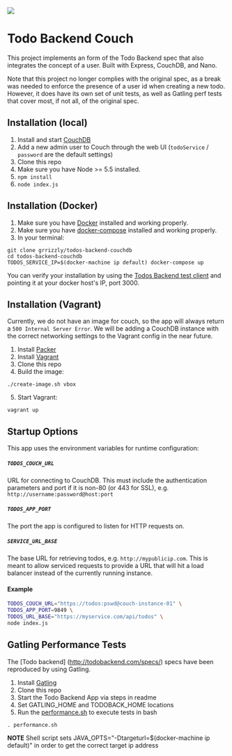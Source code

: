 <img src="https://travis-ci.org/grrizzly/todos-backend-couchdb.svg?branch=master" />

# Todo Backend Couch

This project implements an form of the Todo Backend spec that also integrates the concept of a user. Built with Express, CouchDB, and Nano.

Note that this project no longer complies with the original spec, as a break was needed to enforce the presence of a user id when creating a new todo. However, it does have its own set of unit tests, as well as Gatling perf tests that cover most, if not all, of the original spec.

## Installation (local)

1. Install and start [CouchDB](http://couchdb.apache.org/)
1. Add a new admin user to Couch through the web UI (`todoService` / `password` are the default settings)
1. Clone this repo
1. Make sure you have Node >= 5.5 installed.
1. `npm install`
1. `node index.js`

## Installation (Docker)

1. Make sure you have [Docker](https://www.docker.com/) installed and working properly.
1. Make sure you have [docker-compose](https://docs.docker.com/compose/install/) installed and working properly.
1. In your terminal:
```shell
git clone grrizzly/todos-backend-couchdb
cd todos-backend-couchdb
TODOS_SERVICE_IP=$(docker-machine ip default) docker-compose up
```

You can verify your installation by using the [Todos Backend test client](http://todobackend.com/specs/index.html) and pointing it at your docker host's IP, port 3000.

## Installation (Vagrant)

Currently, we do not have an image for couch, so the app will always return a `500 Internal Server Error`. We will be adding a CouchDB instance with the correct networking settings to the Vagrant config in the near future.

1. Install [Packer](https://www.packer.io/intro/getting-started/setup.html)
2. Install [Vagrant](https://www.vagrantup.com/docs/installation/)
3. Clone this repo
4. Build the image:
```shell
./create-image.sh vbox
```
5. Start Vagrant:
```shell
vagrant up
```

## Startup Options
This app uses the environment variables for runtime configuration:

##### `TODOS_COUCH_URL`
URL for connecting to CouchDB. This must include the authentication parameters and port if it is non-80 (or 443 for SSL), e.g. `http://username:password@host:port`

##### `TODOS_APP_PORT`
The port the app is configured to listen for HTTP requests on.

##### `SERVICE_URL_BASE`
The base URL for retrieving todos, e.g. `http://mypublicip.com`. This is meant to allow serviced requests to provide a URL that will hit a load balancer instead of the currently running instance.

#### Example

```bash
TODOS_COUCH_URL="https://todos:pswd@couch-instance-01" \
TODOS_APP_PORT=9849 \
TODOS_URL_BASE="https://myservice.com/api/todos" \
node index.js
```
## Gatling Performance Tests

The [Todo backend] (http://todobackend.com/specs/) specs have been reproduced by using Gatling.

1. Install [Gatling](http://gatling.io/#/download)
2. Clone this repo
3. Start the Todo Backend App via steps in readme
4. Set GATLING_HOME and TODOBACK_HOME locations
5. Run the [performance.sh](https://github.com/grrizzly/todos-backend-couchdb/blob/master/scripts/performance.sh) to execute tests in bash
```
. performance.sh
```
**NOTE** Shell script sets JAVA_OPTS="-Dtargeturl=$(docker-machine ip default)" in order to get the correct target ip address
